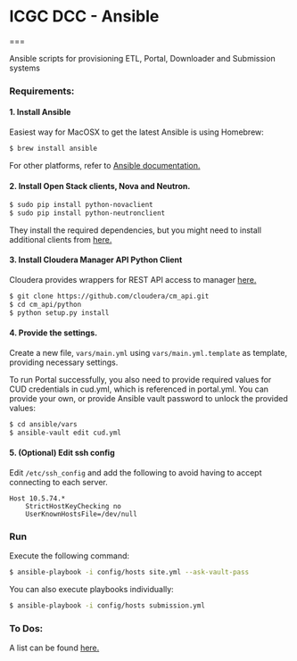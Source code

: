# ICGC DCC - Ansible
===

Ansible scripts for provisioning ETL, Portal, Downloader and Submission systems

### Requirements:

#### 1. Install Ansible

Easiest way for MacOSX to get the latest Ansible is using Homebrew:

```bash
$ brew install ansible
```

For other platforms, refer to [Ansible documentation.](http://docs.ansible.com/intro_installation.html)

#### 2. Install Open Stack clients, Nova and Neutron.

```bash
$ sudo pip install python-novaclient
$ sudo pip install python-neutronclient
```

They install the required dependencies, but you might need to install additional clients from [here.](http://docs.openstack.org/user-guide/content/install_clients.html)

#### 3. Install Cloudera Manager API Python Client

Cloudera provides wrappers for REST API access to manager [here.](https://github.com/cloudera/cm_api)

```bash
$ git clone https://github.com/cloudera/cm_api.git
$ cd cm_api/python
$ python setup.py install
```

#### 4. Provide the settings.

Create a new file, `vars/main.yml` using `vars/main.yml.template` as template, providing necessary settings.

To run Portal successfully, you also need to provide required values for CUD credentials in cud.yml, which is referenced in portal.yml. You can provide your own, or provide Ansible vault password to unlock the provided values:

```bash
$ cd ansible/vars
$ ansible-vault edit cud.yml
```

#### 5. (Optional) Edit ssh config

Edit `/etc/ssh_config` and add the following to avoid having to accept connecting to each server.

```
Host 10.5.74.*
	StrictHostKeyChecking no
	UserKnownHostsFile=/dev/null
```

### Run

Execute the following command:

```bash
$ ansible-playbook -i config/hosts site.yml --ask-vault-pass
```

You can also execute playbooks individually:

```bash
$ ansible-playbook -i config/hosts submission.yml
```

### To Dos:

A list can be found [here.](https://jira.oicr.on.ca/browse/DCC-2962)
